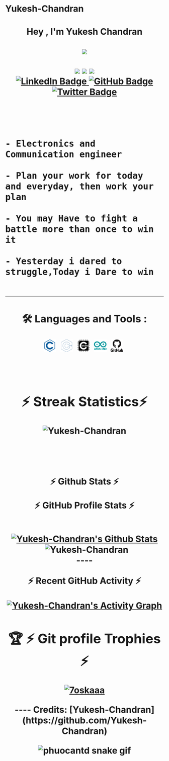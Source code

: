 # Yukesh-Chandran


<h1 align="center">
  Hey
  , I'm Yukesh Chandran
 
 
  <p align="center">
  <a href="https://github.com/DenverCoder1/readme-typing-svg"><img src="https://readme-typing-svg.herokuapp.com?lines=Electronics+and+Communication+Engineer;Certified+Backend+Developer;C-Programmer;Keep%20it%20simple%20,efficient&center=true&width=500&height=50"></a>
</p>
 
 
<div id="header" align="center">
<img src="https://media2.giphy.com/media/3o7aCTfyhYawdOXcFW/giphy.gif?cid=ecf05e47u2v4i03u6o1rvoxj7yxmef7r301tp546hc6hq5ul&rid=giphy.gif&ct=g" width="200"/>
  <img src="https://media4.giphy.com/media/26n7b7PjSOZJwVCmY/giphy.gif?cid=ecf05e477h47kuc7wpeyy2z4wxjdz3av15qpksh2e15ytab6&rid=giphy.gif&ct=g" width="200"/>
  <img src="https://media4.giphy.com/media/8j6RDZ9MqQVSYNTjKk/giphy.gif?cid=ecf05e47v34yz86ev5xwx0zsjp7e2e0a0cfrltsg6kuoq2l4&rid=giphy.gif&ct=g" width="200"/>
</div>


<div id="badges"align="center">
  <a href="https://www.linkedin.com/in/yukesh-chandran-3a8683245/">
    <img src="https://img.shields.io/badge/LinkedIn-blue?style=for-the-badge&logo=linkedin&logoColor=white" alt="LinkedIn Badge"/>
  </a>
  <a href="https://github.com/Yukesh-Chandran">
    <img src="https://img.shields.io/badge/GitHub-black?style=for-the-badge&logo=GitHub&logoColor=white" alt="GitHub Badge"/>
  </a>
  <a href=" https://twitter.com/YukeshChandran">
    <img src="https://img.shields.io/badge/Twitter-blue?style=for-the-badge&logo=twitter&logoColor=white" alt="Twitter Badge"/>
  </a>
<div id="badges"align="center">
<img src="https://komarev.com/ghpvc/?username=Yukesh-Chandran&style=round-round&color=green" alt=""/>
</div>

<p align="left">
  <samp>
    <br><br>
    - Electronics and Communication engineer
    <br><br>
    - Plan your work for today and everyday, then work your plan
    <br><br>
    - You may Have to fight a battle more than once to win it
    <br><br>
    - Yesterday i dared to struggle,Today i Dare to win
    <br><br>  
  </samp>
</p>

  ---

### :hammer_and_wrench: Languages and Tools :
  <img src="https://github.com/devicons/devicon/blob/master/icons/c/c-line.svg" title="C" alt="C" width="40" height="40"/>&nbsp;
  <img src="https://github.com/devicons/devicon/blob/master/icons/cplusplus/cplusplus-line.svg" title="C++" alt="C++" width="40" height="40"/>&nbsp;
  <img src="https://github.com/devicons/devicon/blob/master/icons/embeddedc/embeddedc-original-wordmark.svg" title="Embedded C" alt="C" width="40" height="40"/>&nbsp;
  <img src="https://github.com/devicons/devicon/blob/master/icons/arduino/arduino-original-wordmark.svg" title="Arduino" alt="Arduino" width="40" height="40"/>&nbsp;
  <img src="https://github.com/devicons/devicon/blob/master/icons/github/github-original-wordmark.svg" title="GitHub" alt="GitHub" width="40" height="40"/>&nbsp;
 
 
  <br>

## ⚡ Streak Statistics⚡
<p align="center"><img src="https://github-readme-streak-stats.herokuapp.com/?user=Yukesh-Chandran&theme=react" alt="Yukesh-Chandran" /></p>

<br>
<br>
   
   ⚡ Github Stats ⚡

  <summary><b> ⚡ GitHub Profile Stats ⚡</b></summary>
  <br/>
  <p align="center">
    <a href="https://github.com/anuraghazra/github-readme-stats"><img alt="Yukesh-Chandran's Github Stats" src="https://github-readme-stats.vercel.app/api?username=Yukesh-Chandran&show_icons=true&count_private=true&theme=react" height="177px"/></a>
<br/>
  &nbsp;
 <img src="https://github-readme-stats.vercel.app/api/top-langs?username=Yukesh-Chandran&langs_count=10&show_icons=true&locale=en&layout=compact&theme=react" alt="Yukesh-Chandran" height="192px"/>
  <br/>
    ----

  <summary><b>⚡ Recent GitHub Activity ⚡</b></summary>
  <br/>
   <a href="https://github.com/7oSkaaa"><img alt="Yukesh-Chandran's Activity Graph" src="https://activity-graph.herokuapp.com/graph?username=Yukesh-Chandran&custom_title=Yukesh-Chandran's%20Contribution%20Graph&theme=react" /></a>
  <br/>


## :trophy: ⚡ Git profile Trophies ⚡

<p align="center"> <a href="https://github.com/ryo-ma/github-profile-trophy"><img src="https://github-profile-trophy.vercel.app/?username=Yukesh-Chandran&layout=compact&theme=react" alt="7oskaaa" /></a> </p>
----
Credits: [Yukesh-Chandran](https://github.com/Yukesh-Chandran)

![phuocantd snake gif](https://media0.giphy.com/media/l1KtXmfi3EnjM5zpK/giphy.gif)
